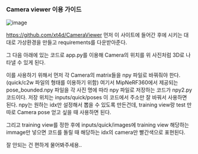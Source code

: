 ### Camera viewer 이용 가이드 ###
![image](https://github.com/user-attachments/assets/cffb3cb2-dcd9-44c8-b20e-1845457754de)

https://github.com/xt4d/CameraViewer 먼저 이 사이트에 들어간 후에 시키는 대대로 가상환경을 만들고 requirements를 다운받아준다.

그 다음 아래에 있는 코드로 app.py를 이용해 Camera의 위치를 위 사진처럼 3D로 나타낼 수 있게 된다.

이를 사용하기 위해서 먼저 각 Camera의 matrix들을 npy 파일로 바꿔줘야 한다. (quick/c2w 파일의 형태를 이용하기 위함)
여기서 MipNeRF360에서 제공되는 pose_bounded.npy 파일을 각 사진 명에 따라 npy 파일로 저장하는 코드가 npy2.py 코드이다. 
저장 위치는 inputs/quick/poses
이 코드에서 주소만 잘 바꿔서 사용하면 된다. 
npy는 원하는 idx만 설정해서 뽑을 수 있도록 만든건데, training view랑 test 만 따로 Camera pose 얻고 싶을 때 사용하면 된다.

그리고 training view를 정한 후에 inputs/quick/images에 training view 해당하는 immage만 넣으면 코드를 돌릴 때 해당하는 idx의 camera만 빨간색으로 표현된다.

잘 안되는 건 편하게 물어봐주세용..
